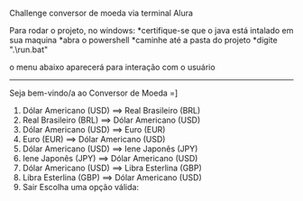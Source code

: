 Challenge conversor de moeda via terminal Alura

Para rodar o projeto, no windows:
*certifique-se que o java está intalado em sua maquina
*abra o powershell
*caminhe até a pasta do projeto
*digite ".\run.bat"

 o menu abaixo aparecerá para interação com o usuário
****************************************************************************************************
Seja bem-vindo/a ao Conversor de Moeda =]

1) Dólar Americano (USD) ==> Real Brasileiro (BRL)
2) Real Brasileiro (BRL) ==> Dólar Americano (USD)
3) Dólar Americano (USD) ==> Euro (EUR)
4) Euro (EUR) ==> Dólar Americano (USD)
5) Dólar Americano (USD) ==> Iene Japonês (JPY)
6) Iene Japonês (JPY) ==> Dólar Americano (USD)
7) Dólar Americano (USD) ==> Libra Esterlina (GBP)
8) Libra Esterlina (GBP) ==> Dólar Americano (USD)
9) Sair
Escolha uma opção válida:
